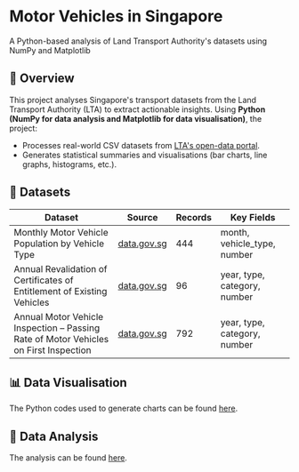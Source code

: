 # Motor Vehicles in Singapore
A Python-based analysis of Land Transport Authority's datasets using NumPy and Matplotlib

## 📌 Overview 
This project analyses Singapore's transport datasets from the Land Transport Authority (LTA) to extract actionable insights. Using **Python (NumPy for data analysis and Matplotlib for data visualisation)**, the project:
- Processes real-world CSV datasets from [LTA's open-data portal](https://data.gov.sg/dataset?organization=land-transport-authority).
- Generates statistical summaries and visualisations (bar charts, line graphs, histograms, etc.).

## 📂 Datasets
| Dataset | Source | Records | Key Fields |
|---------|--------|---------|------------|
| Monthly Motor Vehicle Population by Vehicle Type | [data.gov.sg](data.gov.sg/dataset/monthly-motor-vehicle-population-by-type) | 444 | month, vehicle_type, number |
| Annual Revalidation of Certificates of Entitlement of Existing Vehicles | [data.gov.sg](http://data.gov.sg/dataset/annual-revalidation-of-coe-of-existing-vehicles) | 96 | year, type, category, number |
| Annual Motor Vehicle Inspection – Passing Rate of Motor Vehicles on First Inspection | [data.gov.sg](data.gov.sg/dataset/annual-motor-vehicle-inspection-passing-rate-of-motor-vehicles-on-first-inspection) | 792 | year, type, category, number |

## 📊 Data Visualisation
The Python codes used to generate charts can be found [here](https://github.com/anthonykhj/Motor-Vehicles-in-Singapore/blob/main/Motor%20Vehicles%20in%20Singapore.ipynb).

## 🔎 Data Analysis
The analysis can be found [here](https://github.com/anthonykhj/Motor-Vehicles-in-Singapore/blob/main/Analysis.pptx).
